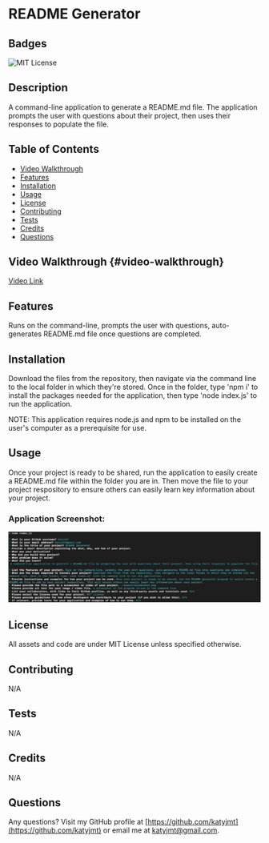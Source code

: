 
# README Generator

## Badges
![MIT License](https://img.shields.io/badge/license-MIT_License-purple)

## Description
A command-line application to generate a README.md file. The application prompts the user with questions about their project, then uses their responses to populate the file. 

## Table of Contents
- [Video Walkthrough](#video-walkthrough)
- [Features](#features)
- [Installation](#installation)
- [Usage](#usage)
- [License](#license)
- [Contributing](#contributing)
- [Tests](#tests)
- [Credits](#credits)
- [Questions](#questions)

## Video Walkthrough {#video-walkthrough}
[Video Link](https://drive.google.com/file/d/1wa0p8udWO7QJkcUsbczxyMGMxT7vX_02/view)

## Features
Runs on the command-line, prompts the user with questions, auto-generates README.md file once questions are completed.

## Installation
Download the files from the repository, then navigate via the command line to the local folder in which they're stored. Once in the folder, type 'npm i' to install the packages needed for the application, then type 'node index.js' to run the application.

NOTE: This application requires node.js and npm to be installed on the user's computer as a prerequisite for use.

## Usage
Once your project is ready to be shared, run the application to easily create a README.md file within the folder you are in. Then move the file to your project respository to ensure others can easily learn key information about your project.

### Application Screenshot:
![A screenshot of the program in-use in the command line](./assets/screenshot.png)

## License
All assets and code are under MIT License unless specified otherwise.

## Contributing
N/A

## Tests
N/A

## Credits
N/A

## Questions
Any questions? Visit my GitHub profile at [https://github.com/katyjmt](https://github.com/katyjmt) or email me at [katyjmt@gmail.com](katyjmt@gmail.com).
